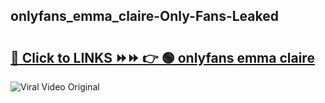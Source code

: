 
 ## onlyfans_emma_claire-Only-Fans-Leaked

# <h2><a href="https://clipsfans.com/onlyfans_emma_claire&ref=git">🔗 Click to LINKS ⏩⏩ 👉 🟢 onlyfans emma claire </a></h2>

<a href="https://clipsfans.com/onlyfans_emma_claire&ref=git" rel="nofollow" data-target="animated-image.originalLink"><img src="https://i.ibb.co.com/xMMVF88/686577567.gif" alt="Viral Video Original" style="max-width: 100%; display: inline-block;" data-target="animated-image.originalImage"></a>
